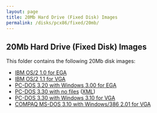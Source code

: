 ```yaml
---
layout: page
title: 20Mb Hard Drive (Fixed Disk) Images
permalink: /disks/pcx86/fixed/20mb/
---
```


20Mb Hard Drive (Fixed Disk) Images
-----------------------------------

This folder contains the following 20Mb disk images:
 
* [IBM OS/2 1.0 for EGA](http://archive.pcjs.org/disks/pcx86/fixed/20mb/IBMOS210-EGA.json)
* [IBM OS/2 1.1 for VGA](http://archive.pcjs.org/disks/pcx86/fixed/20mb/IBMOS211-VGA.json)
* [PC-DOS 3.20 with Windows 3.00 for EGA](http://archive.pcjs.org/disks/pcx86/fixed/20mb/PCDOS320-WIN300-EGA.json)
* [PC-DOS 3.30 with no files](PCDOS330-EMPTY.json) ([XML](pcdos330-empty.xml))
* [PC-DOS 3.30 with Windows 3.10 for VGA](http://archive.pcjs.org/disks/pcx86/fixed/20mb/PCDOS330-WIN310-VGA.json)
* [COMPAQ MS-DOS 3.10 with Windows/386 2.01 for VGA](http://archive.pcjs.org/disks/pcx86/fixed/20mb/COMPAQ310-WIN386201-VGA.json)
